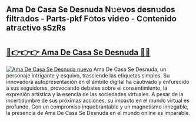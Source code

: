 ## Ama De Casa Se Desnuda N𝚞𝚎vos desn𝚞dos filtr𝚊dos - Parts-pkf F𝚘tos vid𝚎o - C𝚘ntenido atr𝚊ctivo sSzRs

# <h2><a href="http://mb04d0.tromn.icu/?c=Ama+De+Casa+Se+Desnuda">🔗👉👉👉 Ama De Casa Se Desnuda 🔗🔗</a></h2>

[![Ama De Casa Se Desnuda nuevo](https://i.imgur.com/pEAQMta.gif)](http://mb04d0.tromn.icu/?c=Ama+De+Casa+Se+Desnuda)
Ama De Casa Se Desnuda, un personaje intrigante y esquivo, trasciende las etiquetas simples. Su innovadora autopresentación en el ámbito digital ha cautivado y enfurecido a sus seguidores, provocando debates sobre el consentimiento, la expresión artística y la esencia de las sociedades virtuales. A pesar de la incertidumbre de sus próximas acciones, su impacto en el mundo virtual es profundo. Con un compromiso inquebrantable y un magnetismo innegable, la presencia de Ama De Casa Se Desnuda en el mundo online es imparable.
